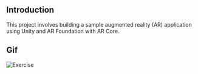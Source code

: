 ## Introduction
This project involves building a sample augmented reality (AR) application using Unity and AR Foundation with AR Core.
## Gif 
![Exercise](AR_Foundation.gif)